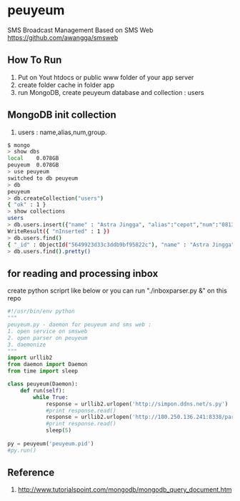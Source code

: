 # peuyeum
SMS Broadcast Management Based on SMS Web
https://github.com/awangga/smsweb

## How To Run
 1. Put on Yout htdocs or public www folder of your app server
 2. create folder cache in folder app
 3. run MongoDB, create peuyeum database and collection : users

## MongoDB init collection
 1. users : name,alias,num,group.

```sh
$ mongo
> show dbs
local    0.078GB
peuyeum  0.078GB
> use peuyeum
switched to db peuyeum
> db
peuyeum
> db.createCollection("users")
{ "ok" : 1 }
> show collections
users
> db.users.insert({"name" : "Astra Jingga", "alias":"cepot","num":"081312000300","group":"punakawan"})
WriteResult({ "nInserted" : 1 })
> db.users.find()
{ "_id" : ObjectId("5649923d33c3ddb9bf95822c"), "name" : "Astra Jingga", "alias" : "cepot", "num" : "081312000300", "group" : "punakawan" }
> db.users.find().pretty()
```


## for reading and processing inbox
create python scriprt like below or you can run "./inboxparser.py &" on this repo
```py
#!/usr/bin/env python
"""
peuyeum.py - daemon for peuyeum and sms web :
1. open service on smsweb 
2. open parser on peuyeum
3. daemonize
"""
import urllib2
from daemon import Daemon
from time import sleep

class peuyeum(Daemon):
	def run(self):
		while True:
			response = urllib2.urlopen('http://simpon.ddns.net/s.py')
			#print response.read()
			response = urllib2.urlopen('http://180.250.136.241:8338/parser')
			#print response.read()
			sleep(5)
		
py = peuyeum('peuyeum.pid')
#py.run()
```

## Reference
 1. http://www.tutorialspoint.com/mongodb/mongodb_query_document.htm